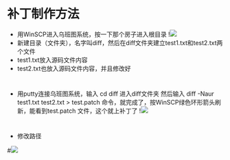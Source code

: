 # 补丁制作方法
- 用WinSCP进入乌班图系统，按一下那个房子进入根目录
!<img src="https://github.com/danshui-git/shuoming/blob/master/doc/x001.png" />
- 新建目录（文件夹），名字叫diff，然后在diff文件夹建立test1.txt和test2.txt两个文件
- test1.txt放入源码文件内容
- test2.txt也放入源码文件内容，并且修改好
#
- 用putty连接乌班图系统，输入 cd diff  进入diff文件夹
然后输入 diff -Naur test1.txt test2.txt > test.patch 命令，就完成了，按WinSCP绿色环形箭头刷新，能看到test.patch 文件，这个就上补丁了
!<img src="https://github.com/danshui-git/shuoming/blob/master/doc/x002.png" />
#
- 修改路径

#<img src="https://github.com/danshui-git/shuoming/blob/master/doc/x003.png" />
